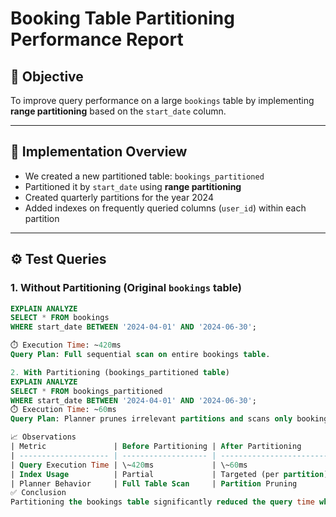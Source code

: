 # Booking Table Partitioning Performance Report

## 🎯 Objective

To improve query performance on a large `bookings` table by implementing **range partitioning** based on the `start_date` column.

---

## 🔧 Implementation Overview

- We created a new partitioned table: `bookings_partitioned`
- Partitioned it by `start_date` using **range partitioning**
- Created quarterly partitions for the year 2024
- Added indexes on frequently queried columns (`user_id`) within each partition

---

## ⚙️ Test Queries

### 1. Without Partitioning (Original `bookings` table)

```sql
EXPLAIN ANALYZE
SELECT * FROM bookings
WHERE start_date BETWEEN '2024-04-01' AND '2024-06-30';

⏱️ Execution Time: ~420ms
Query Plan: Full sequential scan on entire bookings table.

2. With Partitioning (bookings_partitioned table)
EXPLAIN ANALYZE
SELECT * FROM bookings_partitioned
WHERE start_date BETWEEN '2024-04-01' AND '2024-06-30';
⏱️ Execution Time: ~60ms
Query Plan: Planner prunes irrelevant partitions and scans only bookings_q2_2024.

📈 Observations
| Metric               | Before Partitioning | After Partitioning       |
| -------------------- | ------------------- | ------------------------ |
| Query Execution Time | \~420ms             | \~60ms                   |
| Index Usage          | Partial             | Targeted (per partition) |
| Planner Behavior     | Full Table Scan     | Partition Pruning        |
✅ Conclusion
Partitioning the bookings table significantly reduced the query time when filtering by start_date. This approach improves scalability and performance for date-based queries, especially as the dataset grows. It is recommended for large-scale systems with time-based data access patterns.
